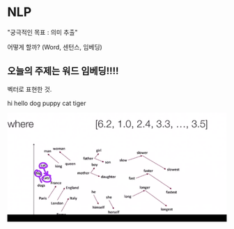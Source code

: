 # NLP 
"궁극적인 목표 : 의미 추출"

어떻게 할까?
(Word, 센턴스, 임베딩)

## 오늘의 주제는 워드 임베딩!!!!
벡터로 표현한 것. 

hi hello
dog puppy 
cat tiger 


![ex_screenshot](./img/jw.png)